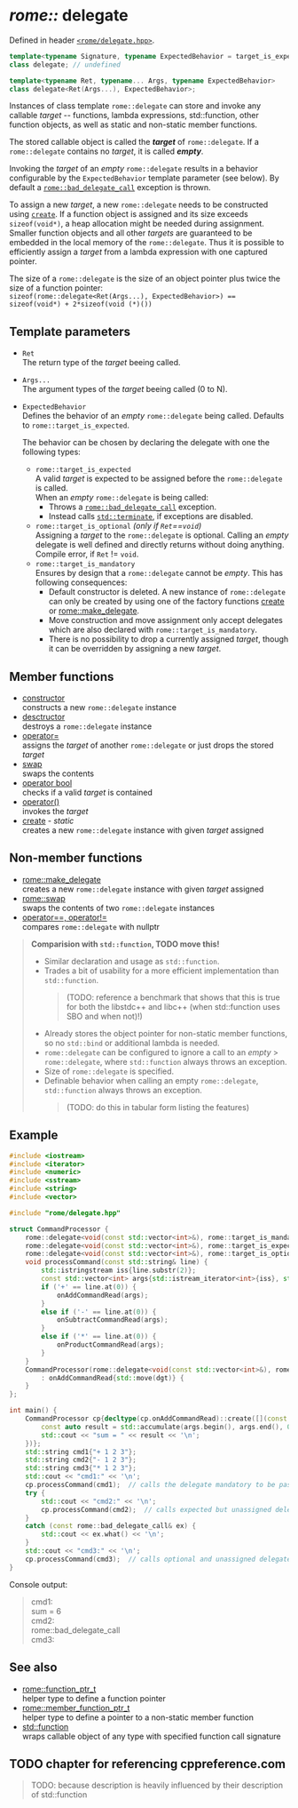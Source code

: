 # _rome::_ **delegate**

Defined in header [`<rome/delegate.hpp>`](../include/rome/delegate.hpp).

```cpp
template<typename Signature, typename ExpectedBehavior = target_is_expected>
class delegate; // undefined

template<typename Ret, typename... Args, typename ExpectedBehavior>
class delegate<Ret(Args...), ExpectedBehavior>;
```

Instances of class template `rome::delegate` can store and invoke any callable _target_ -- functions, lambda expressions, std::function, other function objects, as well as static and non-static member functions.

The stored callable object is called the **_target_** of `rome::delegate`. If a `rome::delegate` contains no _target_, it is called **_empty_**.

Invoking the _target_ of an _empty_ `rome::delegate` results in a behavior configurable by the `ExpectedBehavior` template parameter (see below). By default a [`rome::bad_delegate_call`](delegate/bad_delegate_call.md) exception is thrown.

To assign a new _target_, a new `rome::delegate` needs to be constructed using [`create`](delegate/create.md). If a function object is assigned and its size exceeds `sizeof(void*)`, a heap allocation might be needed during assignment. Smaller function objects and all other _targets_ are guaranteed to be embedded in the local memory of the `rome::delegate`. Thus it is possible to efficiently assign a _target_ from a lambda expression with one captured pointer.

The size of a `rome::delegate` is the size of an object pointer plus twice the size of a function pointer:  
`sizeof(rome::delegate<Ret(Args...), ExpectedBehavior>) == sizeof(void*) + 2*sizeof(void (*)())`

## Template parameters

- `Ret`  
  The return type of the _target_ beeing called.
- `Args...`  
  The argument types of the _target_ beeing called (0 to N).
- `ExpectedBehavior`  
  Defines the behavior of an _empty_ `rome::delegate` being called. Defaults to `rome::target_is_expected`.
  
  The behavior can be chosen by declaring the delegate with one the following types:
  
  - `rome::target_is_expected`  
    A valid _target_ is expected to be assigned before the `rome::delegate` is called.  
    When an _empty_ `rome::delegate` is being called:
    - Throws a [`rome::bad_delegate_call`](delegate/bad_delegate_call.md) exception.
    - Instead calls [`std::terminate`](https://en.cppreference.com/w/cpp/error/terminate), if exceptions are disabled.
  - `rome::target_is_optional` _(only if `Ret`==`void`)_  
    Assigning a _target_ to the `rome::delegate` is optional. Calling an _empty_ delegate is well defined and directly returns without doing anything.  
    Compile error, if `Ret` != `void`.
  - `rome::target_is_mandatory`  
    Ensures by design that a `rome::delegate` cannot be _empty_. This has following consequences:
    - Default constructor is deleted. A new instance of `rome::delegate` can only be created by using one of the factory functions [create](delegate/create.md) or [rome::make_delegate](delegate/make_delegate.md).
    - Move construction and move assignment only accept delegates which are also declared with `rome::target_is_mandatory`.
    - There is no possibility to drop a currently assigned _target_, though it can be overridden by assigning a new _target_.

## Member functions

- [constructor](delegate/constructor.md)  
  constructs a new `rome::delegate` instance
- [desctructor](delegate/destructor.md)  
  destroys a `rome::delegate` instance
- [operator=](delegate/operator_assignment.md)  
  assigns the _target_ of another `rome::delegate` or just drops the stored _target_
- [swap](delegate/swap.md)  
  swaps the contents
- [operator bool](delegate/operator_bool.md)  
  checks if a valid _target_ is contained
- [operator()](delegate/operator_function_call.md)  
  invokes the _target_
- [create](delegate/create.md) - _static_  
  creates a new `rome::delegate` instance with given _target_ assigned

## Non-member functions

- [rome::make_delegate](delegate/make_delegate.md)  
  creates a new `rome::delegate` instance with given _target_ assigned
- [rome::swap](delegate/swap2.md)  
  swaps the contents of two `rome::delegate` instances
- [operator==, operator!=](delegate/operator_cmp_nullptr.md)  
  compares `rome::delegate` with nullptr

> **Comparision with `std::function`, TODO move this!**
>
> - Similar declaration and usage as `std::function`.
> - Trades a bit of usability for a more efficient implementation than `std::function`.  
>   > (TODO: reference a benchmark that shows that this is true for both  the libstdc++ and libc++ (when std::function uses SBO and when not)!)
> - Already stores the object pointer for non-static member functions, so  no `std::bind` or additional lambda is needed.
> - `rome::delegate` can be configured to ignore a call to an _empty_ > `rome::delegate`, where `std::function` always throws an exception.
> - Size of `rome::delegate` is specified.  
> - Definable behavior when calling an empty `rome::delegate`, `std::function` always throws an exception.
>   > (TODO: do this in tabular form listing the features)

## Example

```cpp
#include <iostream>
#include <iterator>
#include <numeric>
#include <sstream>
#include <string>
#include <vector>

#include "rome/delegate.hpp"

struct CommandProcessor {
    rome::delegate<void(const std::vector<int>&), rome::target_is_mandatory> onAddCommandRead;
    rome::delegate<void(const std::vector<int>&), rome::target_is_expected> onSubtractCommandRead;
    rome::delegate<void(const std::vector<int>&), rome::target_is_optional> onProductCommandRead;
    void processCommand(const std::string& line) {
        std::istringstream iss{line.substr(2)};
        const std::vector<int> args{std::istream_iterator<int>{iss}, std::istream_iterator<int>{}};
        if ('+' == line.at(0)) {
            onAddCommandRead(args);
        }
        else if ('-' == line.at(0)) {
            onSubtractCommandRead(args);
        }
        else if ('*' == line.at(0)) {
            onProductCommandRead(args);
        }
    }
    CommandProcessor(rome::delegate<void(const std::vector<int>&), rome::target_is_mandatory>&& dgt)
        : onAddCommandRead{std::move(dgt)} {
    }
};

int main() {
    CommandProcessor cp{decltype(cp.onAddCommandRead)::create([](const std::vector<int>& args) {
        const auto result = std::accumulate(args.begin(), args.end(), 0);
        std::cout << "sum = " << result << '\n';
    })};
    std::string cmd1{"+ 1 2 3"};
    std::string cmd2{"- 1 2 3"};
    std::string cmd3{"* 1 2 3"};
    std::cout << "cmd1:" << '\n';
    cp.processCommand(cmd1);  // calls the delegate mandatory to be passed during construction
    try {
        std::cout << "cmd2:" << '\n';
        cp.processCommand(cmd2);  // calls expected but unassigned delegate
    }
    catch (const rome::bad_delegate_call& ex) {
        std::cout << ex.what() << '\n';
    }
    std::cout << "cmd3:" << '\n';
    cp.processCommand(cmd3);  // calls optional and unassigned delegate
}
```

Console output:

> cmd1:  
> sum = 6  
> cmd2:  
> rome::bad_delegate_call  
> cmd3:

## See also

- [rome::function_ptr_t](function_ptr.md)  
  helper type to define a function pointer
- [rome::member_function_ptr_t](function_ptr.md)  
  helper type to define a pointer to a non-static member function
- [std::function](https://en.cppreference.com/w/cpp/utility/functional/function)  
  wraps callable object of any type with specified function call signature

## TODO chapter for referencing cppreference.com

> TODO: because description is heavily influenced by their description of std::function
